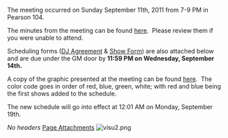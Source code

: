 The meeting occurred on Sunday September 11th, 2011 from 7-9 PM in Pearson 104.

The minutes from the meeting can be found [here](https://wiki.wmfo.org/@api/deki/files/363/=F2011StaffMeetingAgenda.pdf "F2011StaffMeetingAgenda.pdf").  Please review them if you were unable to attend.

Scheduling forms ([DJ Agreement](https://wiki.wmfo.org/@api/deki/files/360/=WMFO_DJ_Agreement_Form_Fall11.pdf "WMFO DJ Agreement Form_Fall11.pdf") & [Show Form](https://wiki.wmfo.org/@api/deki/files/361/=WMFO_Show_Scheduling_Form_Fall11.pdf "WMFO Show Scheduling Form_Fall11.pdf")) are also attached below and are due under the GM door by **11:59 PM on Wednesday, September 14th.**

A copy of the graphic presented at the meeting can be found [here](https://wiki.wmfo.org/@api/deki/files/362/=visu2.png "visu2.png").  The color code goes in order of red, blue, green, white; with red and blue being the first shows added to the schedule.

The new schedule will go into effect at 12:01 AM on Monday, September 19th.

*No headers*
[Page Attachments](https://wiki-files.wmfo.org/Staff_Info/Staff_Meetings/Meeting_Archive/2011-Fall_Meeting)
![visu2.png](https://wiki-files.wmfo.org/Staff_Info/Staff_Meetings/Meeting_Archive/2011-Fall_Meeting/visu2.png)

